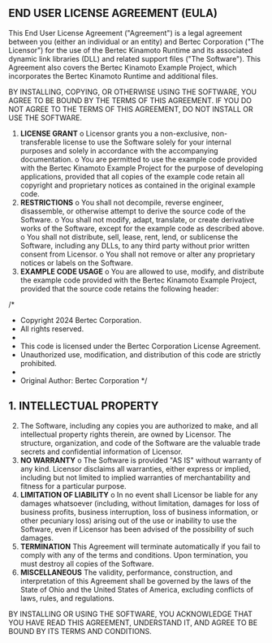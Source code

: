 ## END USER LICENSE AGREEMENT (EULA)

This End User License Agreement ("Agreement") is a legal agreement between you (either an
individual or an entity) and Bertec Corporation ("The Licensor") for the use of the Bertec Kinamoto
Runtime and its associated dynamic link libraries (DLL) and related support files ("The Software"). This
Agreement also covers the Bertec Kinamoto Example Project, which incorporates the Bertec Kinamoto
Runtime and additional files.

BY INSTALLING, COPYING, OR OTHERWISE USING THE SOFTWARE, YOU AGREE TO BE BOUND BY
THE TERMS OF THIS AGREEMENT. IF YOU DO NOT AGREE TO THE TERMS OF THIS AGREEMENT, DO
NOT INSTALL OR USE THE SOFTWARE.

1. **LICENSE GRANT**
    o Licensor grants you a non-exclusive, non-transferable license to use the Software
       solely for your internal purposes and solely in accordance with the accompanying
       documentation.
    o You are permitted to use the example code provided with the Bertec Kinamoto
       Example Project for the purpose of developing applications, provided that all copies of
       the example code retain all copyright and proprietary notices as contained in the
       original example code.
2. **RESTRICTIONS**
    o You shall not decompile, reverse engineer, disassemble, or otherwise attempt to
       derive the source code of the Software.
    o You shall not modify, adapt, translate, or create derivative works of the Software,
       except for the example code as described above.
    o You shall not distribute, sell, lease, rent, lend, or sublicense the Software, including any
       DLLs, to any third party without prior written consent from Licensor.
    o You shall not remove or alter any proprietary notices or labels on the Software.
3. **EXAMPLE CODE USAGE**
    o You are allowed to use, modify, and distribute the example code provided with the
       Bertec Kinamoto Example Project, provided that the source code retains the following
       header:

/*

- Copyright 2024 Bertec Corporation.
- All rights reserved.
-
- This code is licensed under the Bertec Corporation License Agreement.
- Unauthorized use, modification, and distribution of this code are strictly prohibited.
-
- Original Author: Bertec Corporation
    */

## 1. INTELLECTUAL PROPERTY


2. The Software, including any copies you are authorized to make, and all intellectual property
    rights therein, are owned by Licensor. The structure, organization, and code of the Software
    are the valuable trade secrets and confidential information of Licensor.
3. **NO WARRANTY**
    o The Software is provided "AS IS" without warranty of any kind. Licensor disclaims all
       warranties, either express or implied, including but not limited to implied warranties of
       merchantability and fitness for a particular purpose.
4. **LIMITATION OF LIABILITY**
    o In no event shall Licensor be liable for any damages whatsoever (including, without
       limitation, damages for loss of business profits, business interruption, loss of business
       information, or other pecuniary loss) arising out of the use or inability to use the
       Software, even if Licensor has been advised of the possibility of such damages.
5. **TERMINATION**
This Agreement will terminate automatically if you fail to comply with any of the terms and
conditions. Upon termination, you must destroy all copies of the Software.
6. **MISCELLANEOUS**
The validity, performance, construction, and interpretation of this Agreement shall be governed by
the laws of the State of Ohio and the United States of America, excluding conflicts of laws, rules,
and regulations.

BY INSTALLING OR USING THE SOFTWARE, YOU ACKNOWLEDGE THAT YOU HAVE READ THIS
AGREEMENT, UNDERSTAND IT, AND AGREE TO BE BOUND BY ITS TERMS AND CONDITIONS.


